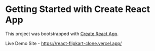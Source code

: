 # Getting Started with Create React App

This project was bootstrapped with [Create React App](https://github.com/facebook/create-react-app).

Live Demo Site -   https://react-flipkart-clone.vercel.app/